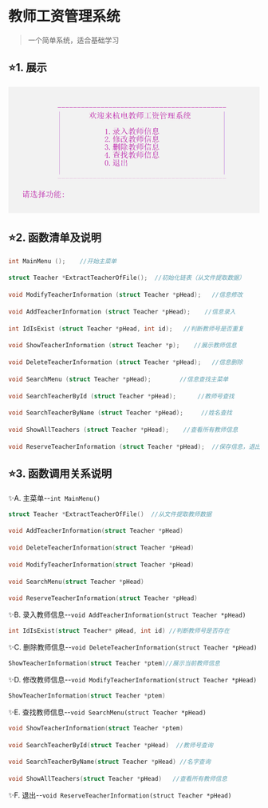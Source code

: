 # 教师工资管理系统

> 一个简单系统，适合基础学习

## :star:1. 展示

![image-20230603230309453](image-20230603230309453.png)

## :star:2. 函数清单及说明

```c
int MainMenu ();    //开始主菜单 

struct Teacher *ExtractTeacherOfFile();  //初始化链表（从文件提取数据）

void ModifyTeacherInformation (struct Teacher *pHead);   //信息修改 

void AddTeacherInformation (struct Teacher *pHead);    //信息录入 

int IdIsExist (struct Teacher *pHead, int id);   //判断教师号是否重复 

void ShowTeacherInformation (struct Teacher *p);    //展示教师信息 

void DeleteTeacherInformation (struct Teacher *pHead);   //信息删除 

void SearchMenu (struct Teacher *pHead);        //信息查找主菜单 

void SearchTeacherById (struct Teacher *pHead);      //教师号查找 

void SearchTeacherByName (struct Teacher *pHead);     //姓名查找 

void ShowAllTeachers (struct Teacher *pHead);    //查看所有教师信息 

void ReserveTeacherInformation (struct Teacher *pHead);  //保存信息，退出系统 
```

 

## :star:3. 函数调用关系说明

:sparkles:A. 主菜单--`int MainMenu()`

```c
struct Teacher *ExtractTeacherOfFile()  //从文件提取教师数据

void AddTeacherInformation(struct Teacher *pHead)

void DeleteTeacherInformation(struct Teacher *pHead)

void ModifyTeacherInformation(struct Teacher *pHead)

void SearchMenu(struct Teacher *pHead)

void ReserveTeacherInformation(struct Teacher *pHead) 
```

 

:sparkles:B. 录入教师信息--`void AddTeacherInformation(struct Teacher *pHead)`

```c
int IdIsExist(struct Teacher* pHead, int id) //判断教师号是否存在
```

 

:sparkles:C. 删除教师信息--`void DeleteTeacherInformation(struct Teacher *pHead)` 

```c
ShowTeacherInformation(struct Teacher *ptem)//展示当前教师信息
```

 

:sparkles:D. 修改教师信息--`void ModifyTeacherInformation(struct Teacher *pHead)`

```c
ShowTeacherInformation(struct Teacher *ptem)
```

 

:sparkles:E. 查找教师信息--`void SearchMenu(struct Teacher *pHead)`

```c
void ShowTeacherInformation(struct Teacher *ptem) 

void SearchTeacherById(struct Teacher *pHead)  //教师号查询

void SearchTeacherByName(struct Teacher *pHead) //名字查询

void ShowAllTeachers(struct Teacher *pHead)   //查看所有教师信息
```

 

:sparkles:F. 退出--`void ReserveTeacherInformation(struct Teacher *pHead)` 
